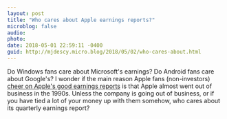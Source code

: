 ```yaml
---
layout: post
title: "Who cares about Apple earnings reports?"
microblog: false
audio: 
photo: 
date: 2018-05-01 22:59:11 -0400
guid: http://mjdescy.micro.blog/2018/05/02/who-cares-about.html
---
```

Do Windows fans care about Microsoft's earnings? Do Android fans care about Google's? I wonder if the main reason Apple fans (non-investors) [cheer on Apple's good earnings reports](https://sixcolors.com/post/2018/05/apple-quarterly-results-charts-live-tweets/) is that Apple almost went out of business in the 1990s. Unless the company is going out of business, or if you have tied a lot of your money up with them somehow, who cares about its quarterly earnings report?
